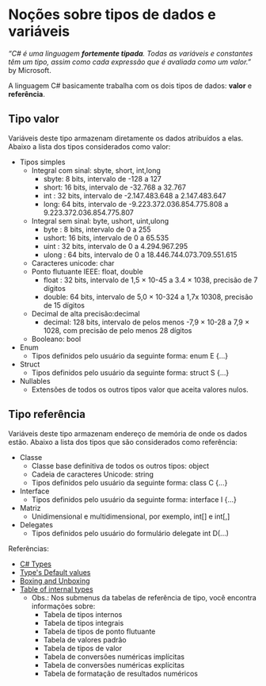 # Noções sobre tipos de dados e variáveis

_“C# é uma linguagem **fortemente tipada**. Todas as variáveis e constantes têm um tipo, assim como cada expressão que é avaliada como um valor.”_ by Microsoft.

A linguagem C# basicamente trabalha com os dois tipos de dados: **valor** e **referência**.

## Tipo valor

Variáveis deste tipo armazenam diretamente os dados atribuídos a elas. Abaixo a lista dos tipos considerados como valor:

* Tipos simples
    * Integral com sinal: sbyte, short, int,long
        * sbyte: 8 bits, intervalo de -128 a 127
        * short: 16 bits, intervalo de -32.768 a 32.767
        * int : 32 bits, intervalo de -2.147.483.648 a 2.147.483.647
        * long: 64 bits, intervalo de -9.223.372.036.854.775.808 a 9.223.372.036.854.775.807
    * Integral sem sinal: byte, ushort, uint,ulong
        * byte : 8 bits, intervalo de 0 a 255
        * ushort: 16 bits, intervalo de 0 a 65.535
        * uint : 32 bits, intervalo de 0 a 4.294.967.295
        * ulong : 64 bits, intervalo de 0 a 18.446.744.073.709.551.615
    * Caracteres unicode: char
    * Ponto flutuante IEEE: float, double
        * float : 32 bits, intervalo de 1,5 × 10-45 a 3.4 × 1038, precisão de 7 dígitos
        * double: 64 bits, intervalo de 5,0 × 10-324 a 1,7x 10308, precisão de 15 dígitos
    * Decimal de alta precisão:decimal
        * decimal: 128 bits, intervalo de pelos menos -7,9 × 10-28 a 7,9 × 1028, com precisão de pelo menos 28 dígitos
    * Booleano: bool
* Enum
    * Tipos definidos pelo usuário da seguinte forma: enum E {...}
* Struct
    * Tipos definidos pelo usuário da seguinte forma: struct S {...}
* Nullables
     * Extensões de todos os outros tipos valor que aceita valores nulos.

## Tipo referência

Variáveis deste tipo armazenam endereço de memória de onde os dados estão. Abaixo a lista dos tipos que são considerados como referência:

* Classe
    * Classe base definitiva de todos os outros tipos: object
    * Cadeia de caracteres Unicode: string
    * Tipos definidos pelo usuário da seguinte forma: class C {...}
* Interface
    * Tipos definidos pelo usuário da seguinte forma: interface I {...}
* Matriz
    * Unidimensional e multidimensional, por exemplo, int[] e int[,]
* Delegates
    * Tipos definidos pelo usuário do formulário delegate int D(...)


Referências:

* [C# Types](https://docs.microsoft.com/pt-br/dotnet/csharp/language-reference/keywords/types)
* [Type's Default values](https://docs.microsoft.com/pt-br/dotnet/csharp/language-reference/keywords/default-values-table)
* [Boxing and Unboxing](https://docs.microsoft.com/pt-br/dotnet/csharp/programming-guide/types/boxing-and-unboxing)
* [Table of internal types](https://docs.microsoft.com/pt-br/dotnet/csharp/language-reference/keywords/built-in-types-table)
    * Obs.: Nos submenus da tabelas de referência de tipo, você encontra informações sobre:
        * Tabela de tipos internos
        * Tabela de tipos integrais
        * Tabela de tipos de ponto flutuante
        * Tabela de valores padrão
        * Tabela de tipos de valor
        * Tabela de conversões numéricas implícitas
        * Tabela de conversões numéricas explícitas
        * Tabela de formatação de resultados numéricos